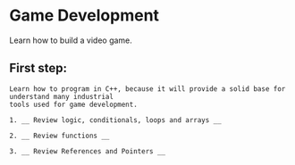 # Game Development
Learn how to build a video game.


## First step: 
    Learn how to program in C++, because it will provide a solid base for understand many industrial 
	tools used for game development.
	
	1. __ Review logic, conditionals, loops and arrays __
	
	2. __ Review functions __
     
    3. __ Review References and Pointers __
      
